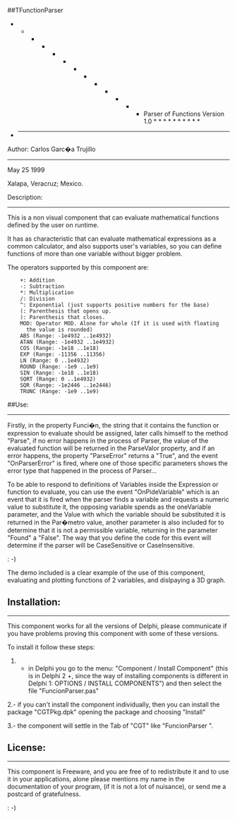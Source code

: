 ##TFunctionParser

* * * * * * * * * * * * * Parser of Functions Version 1.0 * * * * * * * * * *
* _________________________________________________________

Author: Carlos Garc�a Trujillo

_________________________________________________________

May 25 1999

Xalapa, Veracruz; Mexico.

Description:

---------------------------------------------------------

This is a non visual component that can evaluate mathematical functions
defined by the user on runtime.

It has as characteristic that can evaluate mathematical expressions as a
common calculator, and also supports user's variables, so you can define
functions of more than one variable without bigger problem.

The operators supported by this component are:

        +: Addition
        -: Subtraction
        *: Multiplication
        /: Division
        ^: Exponential (just supports positive numbers for the base)
        (: Parenthesis that opens up.
        ): Parenthesis that closes.
        MOD: Operator MOD. Alone for whole (If it is used with floating
          the value is rounded)
        ABS (Range: -1e4932 ..1e4932)
        ATAN (Range: -1e4932 ..1e4932)
        COS (Range: -1e18 ..1e18)
        EXP (Range: -11356 ..11356)
        LN (Range: 0 ..1e4932)
        ROUND (Range: -1e9 ..1e9)
        SIN (Range: -1e18 ..1e18)
        SQRT (Range: 0 ..1e4932)
        SQR (Range: -1e2446 ..1e2446)
        TRUNC (Range: -1e9 ..1e9)

##Use:

--------------------------------------------------------------------

Firstly, in the property Funci�n, the string that it contains the function or
expression to evaluate should be assigned, later calls himself to the method
"Parse", if no error happens in the process of Parser, the value of the
evaluated function will be returned in the ParseValor property, and if an
error happens, the property "ParseError" returns a "True", and the event
"OnParserError" is fired, where one of those specific parameters shows the error
type that happened in the process of Parser...

To be able to respond to definitions of Variables inside the Expression or
function to evaluate, you can use the event "OnPideVariable" which is an event
that it is fired when the parser finds a variable and requests a numeric value
to substitute it, the opposing variable spends as the oneVariable parameter,
and the Value with which the variable should be substituted it is returned in
the Par�metro value, another parameter is also included for to determine that
it is not a permissible variable, returning in the parameter "Found" a
"False". The way that you define the code for this event will determine if the
parser will be CaseSensitive or CaseInsensitive.

: -)

The demo included is a clear example of the use of this component, evaluating
and plotting functions of 2 variables, and dislpaying a 3D graph.

## Installation:

---------------------------------------------------------

This component works for all the versions of Delphi, please communicate if you
have problems proving this component with some of these versions.

To install it follow these steps:

1. - in Delphi you go to the menu: "Component / Install Component" (this is in
Delphi 2 +, since the way of installing components is different in Delphi 1:
OPTIONS / INSTALL COMPONENTS") and then select the file "FuncionParser.pas"

2.- if you can't install the component individually, then you can install the
package "CGTPkg.dpk" opening the package and choosing "Install"

3.- the component will settle in the Tab of "CGT" like "FuncionParser ".


## License:
---------------------------------------------------------
  
This component is Freeware, and you are free of to redistribute it and to use
it in your applications, alone please mentions my name in the documentation of
your program, (if it is not a lot of nuisance), or send me a postcard of
gratefulness.


: -)
